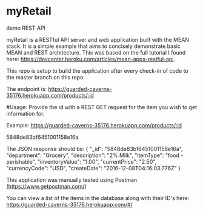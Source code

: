 # myRetail
demo REST API

myRetail is a RESTful API server and web application built with the MEAN stack. It is a simple example that aims to concisely demonstrate basic MEAN and REST architecture. This was based on the full tutorial I found here: https://devcenter.heroku.com/articles/mean-apps-restful-api.

This repo is setup to build the application after every check-in of code to the master branch on this repo.

The endpoint is: https://guarded-caverns-35176.herokuapp.com/products/:id

#Usage:
Provide the id with a REST GET request for the item you wish to get information for.

Example: https://guarded-caverns-35176.herokuapp.com/products/:id

5848de83bf6451001158e16a

The JSON response should be:
{
  "_id": "5848de83bf6451001158e16a",
  "department": "Grocery",
  "description": "2% Milk",
  "itemType": "food - perishable",
  "inventoryValue": "1.00",
  "currentPrice": "2.50",
  "currencyCode": "USD",
  "createDate": "2016-12-08T04:16:03.776Z"
}

This application was manually tested using Postman (https://www.getpostman.com/)

You can view a list of the items in the database along with their ID's here:
https://guarded-caverns-35176.herokuapp.com/#/
